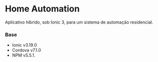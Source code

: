 # Home Automation
Aplicativo híbrido, sob Ionic 3, para um sistema de automação residencial.

### Base
* Ionic v3.19.0
* Cordova v7.1.0
* NPM v5.5.1.
